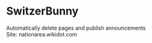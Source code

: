 # SwitzerBunny  
Automatically delete pages and publish announcements  
Site: nationarea.wikidot.com  
